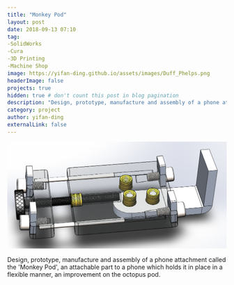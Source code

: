 ```yaml
---
title: "Monkey Pod"
layout: post
date: 2018-09-13 07:10
tag: 
-SolidWorks
-Cura
-3D Printing 
-Machine Shop
image: https://yifan-ding.github.io/assets/images/Duff_Phelps.png
headerImage: false
projects: true
hidden: true # don't count this post in blog pagination
description: "Design, prototype, manufacture and assembly of a phone attachment called the 'Monkey Pod', an attachable part to a phone which holds it in place in a flexible manner, an improvement on the octopus pod."
category: project
author: yifan-ding
externalLink: false
---
```


![Monkeypod](../assets/images/monkeypod.png)

Design, prototype, manufacture and assembly of a phone attachment called the 'Monkey Pod', an attachable part to a phone which holds it in place in a flexible manner, an improvement on the octopus pod.
